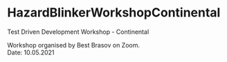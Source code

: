 # HazardBlinkerWorkshopContinental
Test Driven Development Workshop - Continental

Workshop organised by Best Brasov on Zoom. <br>
Date: 10.05.2021
